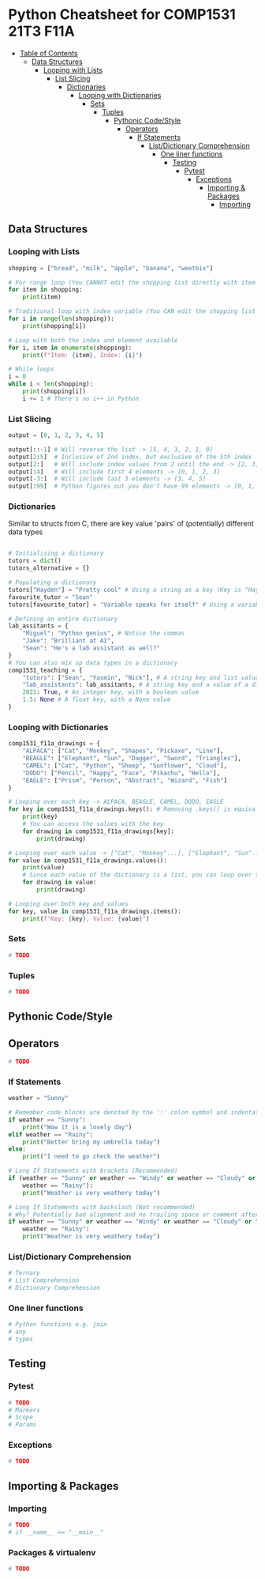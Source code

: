 # Python Cheatsheet for COMP1531 21T3 F11A

- [Table of Contents](#table-of-contents)
  * [Data Structures](#data-structures)
      + [Looping with Lists](#looping-with-lists)
          + [List Slicing](#list-slicing)
              + [Dictionaries](#dictionaries)
                  + [Looping with Dictionaries](#looping-with-dictionaries)
                      + [Sets](#sets)
                          + [Tuples](#tuples)
                            * [Pythonic Code/Style](#pythonic-code-style)
                              * [Operators](#operators)
                                  + [If Statements](#if-statements)
                                      + [List/Dictionary Comprehension](#list-dictionary-comprehension)
                                          + [One liner functions](#one-liner-functions)
                                            * [Testing](#testing)
                                                + [Pytest](#pytest)
                                                    + [Exceptions](#exceptions)
                                                      * [Importing & Packages](#importing---packages)
                                                          + [Importing](#importing)

## Data Structures

### Looping with Lists
```python
shopping = ["bread", "milk", "apple", "banana", "weetbix"]

# For range loop (You CANNOT edit the shopping list directly with item = "Goose" in the loop)
for item in shopping:
    print(item)

# Traditional loop with index variable (You CAN edit the shopping list directly with shopping[i] = "Goose")
for i in range(len(shopping)):
    print(shopping[i])

# Loop with both the index and element available
for i, item in enumerate(shopping):
    print(f"Item: {item}, Index: {i}")

# While loops
i = 0
while i < len(shopping):
    print(shopping[i])
    i += 1 # There's no i++ in Python
```

### List Slicing
```python
output = [0, 1, 2, 3, 4, 5]

output[::-1] # Will reverse the list -> [5, 4, 3, 2, 1, 0]
output[2:5]  # Inclusive of 2nd index, but exclusive of the 5th index -> [2, 3, 4]
output[2:]   # Will include index values from 2 until the end -> [2, 3, 4, 5]
output[:4]   # Will include first 4 elements -> [0, 1, 2, 3]
output[-3:]  # Will include last 3 elements -> [3, 4, 5]
output[:99]  # Python figures out you don't have 99 elements -> [0, 1, 2, 3, 4, 5]
```

### Dictionaries
Similar to structs from C, there are key value 'pairs' of (potentially) different data types
```python

# Initialising a dictionary
tutors = dict()
tutors_alternative = {} 

# Populating a dictionary
tutors["Hayden"] = "Pretty cool" # Using a string as a key (Key is "Hayden", value is "Pretty cool")
favourite_tutor = "Sean"
tutors[favourite_tutor] = "Variable speaks for itself" # Using a variable of a string as a key

# Defining an entire dictionary
lab_assitants = {
    "Miguel": "Python genius", # Notice the commas
    "Jake": "Brilliant at AI",
    "Sean": "He's a lab assistant as well?"
}
# You can also mix up data types in a dictionary
comp1531_teaching = {
    "tutors": ["Sean", "Yasmin", "Nick"], # A string key and list value 
    "lab_assistants": lab_assitants, # A string key and a value of a dictionary
    2021: True, # An integer key, with a boolean value
    1.5: None # A float key, with a None value
}
```

### Looping with Dictionaries
```python
comp1531_f11a_drawings = {
    "ALPACA": ["Cat", "Monkey", "Shapes", "Pickaxe", "Line"],
    "BEAGLE": ["Elephant", "Sun", "Dagger", "Sword", "Triangles"],
    "CAMEL": ["Cat", "Python", "Sheep", "Sunflower", "Cloud"],
    "DODO": ["Pencil", "Happy", "Face", "Pikachu", "Hello"],
    "EAGLE": ["Prism", "Person", "Abstract", "Wizard", "Fish"]
}

# Looping over each key -> ALPACA, BEAGLE, CAMEL, DODO, EAGLE
for key in comp1531_f11a_drawings.keys(): # Removing .keys() is equivalent
    print(key)
    # You can access the values with the key
    for drawing in comp1531_f11a_drawings[key]:
        print(drawing)

# Looping over each value -> ["Cat", "Monkey"...], ["Elephant", "Sun"...], ...
for value in comp1531_f11a_drawings.values():
    print(value)
    # Since each value of the dictionary is a list, you can loop over the individual list elements too
    for drawing in value:
        print(drawing)

# Looping over both key and values
for key, value in comp1531_f11a_drawings.items():
    print(f"Key: {key}, Value: {value}")
```

### Sets
```python
# TODO
```

### Tuples
```python
# TODO
```

## Pythonic Code/Style

## Operators
```python
# TODO
```

### If Statements
```python
weather = "Sunny"

# Remember code blocks are denoted by the ':' colon symbol and indentation
if weather == "Sunny":
    print("Wow it is a lovely day")
elif weather == "Rainy":
    print("Better bring my umbrella today")
else:
    print("I need to go check the weather")

# Long If Statements with brackets (Recommended)
if (weather == "Sunny" or weather == "Windy" or weather == "Cloudy" or # You can even put a comment here
    weather == "Rainy"):
    print("Weather is very weathery today")

# Long If Statements with backslash (Not recommended)
# Why? Potentially bad alignment and no trailing space or comment after '\' allowed
if weather == "Sunny" or weather == "Windy" or weather == "Cloudy" or \
    weather == "Rainy":
    print("Weather is very weathery today")
```

### List/Dictionary Comprehension
```python
# Ternary
# List Comprehension
# Dictionary Comprehension
```

### One liner functions
```python
# Python functions e.g. join
# any
# types
```

## Testing

### Pytest
```python
# TODO
# Markers
# Scope
# Params
```

### Exceptions
```python
# TODO
```

## Importing & Packages

### Importing
```python
# TODO
# if __name__ == "__main__"
```

### Packages & virtualenv
```python
# TODO
```